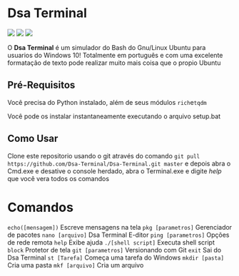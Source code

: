 # Dsa Terminal
![](https://img.shields.io/github/license/Dsa-Terminal/Dsa-Terminal)
![](https://img.shields.io/github/repo-size/Dsa-Terminal/Dsa-Terminal)
![](https://img.shields.io/github/languages/top/Dsa-Terminal/Dsa-Terminal)

O **Dsa Terminal** é um simulador do Bash do Gnu/Linux Ubuntu para usuarios do Windows 10!
Totalmente em português e com uma excelente formatação de texto pode realizar muito mais coisa que o propio
Ubuntu

## Pré-Requisitos
Você precisa do Python instalado, além de seus módulos `rich`e`tqdm`

Você pode os instalar instantaneamente executando o arquivo setup.bat

## Como Usar
Clone este repositorio usando o git  através do comando `git pull https://github.com/Dsa-Terminal/Dsa-Terminal.git master` e depois abra o Cmd.exe e desative o console herdado, abra o Terminal.exe
e digite *help* que você vera todos os comandos

# Comandos

`echo([mensagem])`    Escreve mensagens na tela
`pkg [parametros]`    Gerenciador de pacotes
`nano [arquivo]`      Dsa Terminal E-ditor
`ping [parametros]`   Opções de rede remota
`help`                Exibe ajuda
`./[shell script]`    Executa shell script
`block`               Protetor de tela
`git [parametros]`    Versionando com Git
`exit`                Sai do Dsa Terminal
`st [Tarefa]`         Começa uma tarefa do Windows
`mkdir [pasta]`       Cria uma pasta
`mkf [arquivo]`       Cria um arquivo

